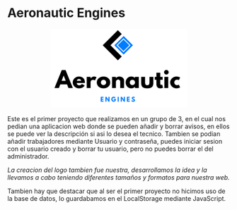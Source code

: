 # Aeronautic Engines
<p align="center">
  <img src="https://raw.githubusercontent.com/uvadillo/aeronautic-engines/main/media/logoCompleto.png">
</p>
<p>Este es el primer proyecto que realizamos en un grupo de 3, en el cual nos pedian una aplicacion web donde se pueden añadir y borrar avisos, en ellos se puede ver la descripción si asi lo desea el tecnico.
Tambien se podian añadir trabajadores mediante Usuario y contraseña, puedes iniciar sesion con el usuario creado y borrar tu usuario, pero no puedes borrar el del administrador.
</p>
<p><i>La creacion del logo tambien fue nuestra, desarrollamos la idea y la llevamos a cabo teniendo diferentes tamaños y formatos para nuestra web.</i></p>

<p>Tambien hay que destacar que al ser el primer proyecto no hicimos uso de la base de datos, lo guardabamos en el LocalStorage mediante JavaScript.</p>

